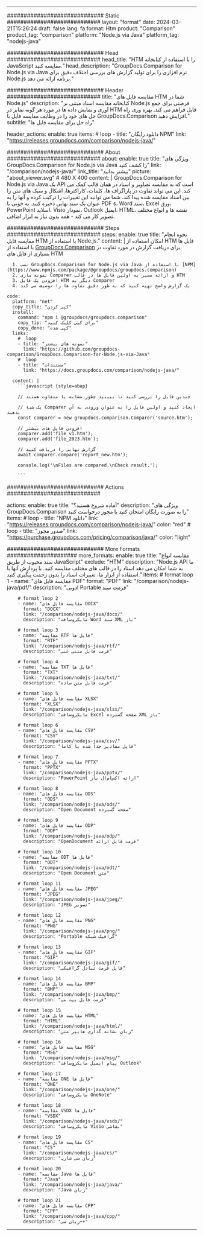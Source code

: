 
---
############################# Static ############################
layout: "format"
date:  2024-03-21T15:26:24
draft: false
lang: fa
format: Htm
product: "Comparison"
product_tag: "comparison"
platform: "Node.js via Java"
platform_tag: "nodejs-java"

############################# Head ############################
head_title: "HTM را با استفاده از کتابخانه JavaScript مقایسه کنید."
head_description: "GroupDocs.Comparison for Node.js via Java نرم افزاری را برای تولید گزارش های بررسی اختلاف دقیق برای Node.js برنامه ارائه می دهد."

############################# Header ############################
title: "مقایسه فایل های HTM شما در Node.js" 
description: "کتابخانه مقایسه اسناد مبتنی بر Node.js فرصتی برای جمع آوری و نمایش داده ها در مورد هر گونه تمایز در HTM فایل فراهم می کند. بهره وری راه حل های خود را در وظایف مقایسه فایل با GroupDocs.Comparison افزایش دهید."
subtitle: "راه حل برای مقایسه فایل ها" 

header_actions:
  enable: true
  items:
    #  loop
    - title: "دانلود رایگان NPM"
      link: "https://releases.groupdocs.com/comparison/nodejs-java/"
      
############################# About ############################
about:
    enable: true
    title: "ویژگی های GroupDocs.Comparison for Node.js via Java را کشف کنید"
    link: "/comparison/nodejs-java/"
    link_title: "بیشتر بدانید"
    picture: "about_viewer.svg" # 480 X 400
    content: |
       GroupDocs.Comparison for Node.js via Java یک API است که به مقایسه تصاویر و اسناد در همان قالب کمک می کند. این می تواند تفاوت در پاراگراف ها، کلمات، کاراکترها، اشکال و سبک های متن را بین اسناد مقایسه شده پیدا کند. شما می توانید این تغییرات را ترکیب کرده و آنها را به عنوان یک سند نهایی ذخیره کنید. به خوبی با PDF s، Word سند، Excel ورق، PowerPoint اسلاید، Visio نمودار، Outlook ایمیل، HTML، نقشه ها و انواع مختلف تصویر کار می کند - همه بدون نیاز به ابزار اضافی.

############################# Steps ############################
steps:
    enable: true
    title: "نحوه انجام مقایسه فایل HTM با استفاده از Node.js."
    content: |
      امکان استفاده از HTM فایل ها با استفاده از [GroupDocs.Comparison](https://products.groupdocs.com/comparison/nodejs-java/) برای دریافت گزارش در مورد تفاوت در بسیاری از فایل های HTM
      
      1. نصب GroupDocs.Comparison for Node.js via Java با استفاده از [NPM](https://www.npmjs.com/package/@groupdocs/groupdocs.comparison)
      2. نمونه سازی Comparer و ارائه مسیر به اولین فایل ها در قالب HTM
      3. افزودن یک فایل HTM دیگر به Comparer
      4. یک گزارش واضح تهیه کنید که به طور دقیق تفاوت ها را توصیف می کند
   
    code:
      platform: "net"
      copy_title: "کپی کردن"
      install:
        command: "npm i @groupdocs/groupdocs.comparison"
        copy_tip: "برای کپی کلیک کنید"
        copy_done: "کپی شده"
      links:
        #  loop
        - title: "نمونه های بیشتر"
          link: "https://github.com/groupdocs-comparison/GroupDocs.Comparison-for-Node.js-via-Java"
        #  loop
        - title: "مستندات"
          link: "https://docs.groupdocs.com/comparison/nodejs-java/"
          
      content: |
        ```javascript {style=abap}

        // چندین فایل را بررسی کنید تا ببینید چطور مشابه یا متفاوت هستند

        // یک شیء Comparer ایجاد کنید و اولین فایل را به عنوان ورودی به آن بدهید
        const comparer = new groupdocs.comparison.Comparer('source.htm');

        // افزودن فایل های بیشتر
        comparer.add('file_v1.htm');
        comparer.add('file_2023.htm');

        // گزارش نهایی را دریافت کنید
        await comparer.compare('report_new.htm');

        console.log('\nFiles are compared.\nCheck result.');

        ```            

############################# Actions ############################

actions:
  enable: true
  title: "آماده شروع هستید؟"
  description: "ویژگی های GroupDocs.Comparison را به صورت رایگان امتحان کنید یا مجوز درخواست کنید"
  items:
    #  loop
    - title: "NPM دانلود"
      link: "https://releases.groupdocs.com/comparison/nodejs-java/"
      color: "red"
        #  loop
    - title: "صدور مجوز"
      link: "https://purchase.groupdocs.com/pricing/comparison/java/"
      color: "light"


############################# More Formats #####################
more_formats:
    enable: true
    title: "مقایسه انواع سند محبوب از طریق JavaScript"
    exclude: "HTM"
    description: "Node.js API ما به شما امکان می دهد اسناد را در قالب های مختلف مقایسه کنید. با پردازش آنها با استفاده از ابزار ما، تغییرات اسناد را بدون زحمت پیگیری کنید."
    items: 
        # format loop 1
        - name: "مقایسه فایل های PDF"
          format: "PDF"
          link: "/comparison/nodejs-java/pdf/"
          description: "ادوبی Portable فرمت سند"

        # format loop 2
        - name: "مقایسه فایل های DOCX"
          format: "DOCX"
          link: "/comparison/nodejs-java/docx/"
          description: "مایکروسافت Word سند XML باز"

        # format loop 3
        - name: "مقایسه RTF فایل ها"
          format: "RTF"
          link: "/comparison/nodejs-java/rtf/"
          description: "فرمت فایل متنی غنی"

        # format loop 4
        - name: "مقایسه TXT فایل ها"
          format: "TXT"
          link: "/comparison/nodejs-java/txt/"
          description: "فرمت فایل متن ساده"

        # format loop 5
        - name: "مقایسه فایل های XLSX"
          format: "XLSX"
          link: "/comparison/nodejs-java/xlsx/"
          description: "مایکروسافت Excel صفحه گسترده XML باز"

        # format loop 6
        - name: "مقایسه فایل های CSV"
          format: "CSV"
          link: "/comparison/nodejs-java/csv/"
          description: "فایل مقادیر جدا شده با کاما"

        # format loop 7
        - name: "مقایسه فایل های PPTX"
          format: "PPTX"
          link: "/comparison/nodejs-java/pptx/"
          description: "PowerPoint ارائه اکس‌ام‌ال باز"

        # format loop 8
        - name: "مقایسه فایل های ODS"
          format: "ODS"
          link: "/comparison/nodejs-java/ods/"
          description: "Open Document صفحه گسترده"

        # format loop 9
        - name: "مقایسه فایل های ODP"
          format: "ODP"
          link: "/comparison/nodejs-java/odp/"
          description: "OpenDocument فرمت فایل ارائه"

        # format loop 10
        - name: "مقایسه ODT فایل ها"
          format: "ODT"
          link: "/comparison/nodejs-java/odt/"
          description: "Open Document متن"

        # format loop 11
        - name: "مقایسه فایل های JPEG"
          format: "JPEG"
          link: "/comparison/nodejs-java/jpeg/"
          description: "JPEG تصویر"

        # format loop 12
        - name: "مقایسه فایل های PNG"
          format: "PNG"
          link: "/comparison/nodejs-java/png/"
          description: "Portable گرافیک شبکه"

        # format loop 13
        - name: "مقایسه فایل های GIF"
          format: "GIF"
          link: "/comparison/nodejs-java/gif/"
          description: "فایل فرمت تبادل گرافیکی"

        # format loop 14
        - name: "مقایسه فایل های BMP"
          format: "BMP"
          link: "/comparison/nodejs-java/bmp/"
          description: "فرمت فایل بیت مپ"

        # format loop 15
        - name: "مقایسه فایل های HTML"
          format: "HTML"
          link: "/comparison/nodejs-java/html/"
          description: "زبان نشانه گذاری هایپر متن"

        # format loop 16
        - name: "مقایسه فایل های MSG"
          format: "MSG"
          link: "/comparison/nodejs-java/msg/"
          description: "پیام ایمیل مایکروسافت Outlook"

        # format loop 17
        - name: "مقایسه ONE فایل ها"
          format: "ONE"
          link: "/comparison/nodejs-java/one/"
          description: "مایکروسافت OneNote"

        # format loop 18
        - name: "مقایسه VSDX فایل ها"
          format: "VSDX"
          link: "/comparison/nodejs-java/vsdx/"
          description: "مایکروسافت Visio نقاشی"

        # format loop 19
        - name: "مقایسه فایل های CS"
          format: "CS"
          link: "/comparison/nodejs-java/cs/"
          description: "زبان سی شارپ"

        # format loop 20
        - name: "مقایسه Java فایل ها"
          format: "Java"
          link: "/comparison/nodejs-java/java/"
          description: "Java زبان"
          
        # format loop 21
        - name: "مقایسه فایل های CPP"
          format: "CPP"
          link: "/comparison/nodejs-java/cpp/"
          description: "زبان سی++"
---